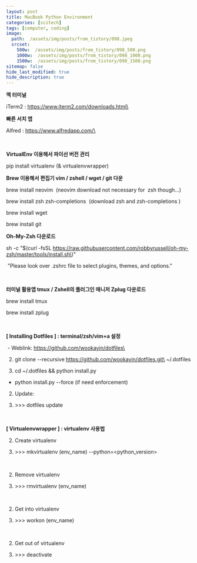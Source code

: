 ```yaml
---
layout: post
title: MacBook Python Environment
categories: [scitech]
tags: [computer, coding]
image:
  path:  /assets/img/posts/from_tistory/098.jpeg
  srcset:
    500w:  /assets/img/posts/from_tistory/098_500.png
    1000w:  /assets/img/posts/from_tistory/098_1000.png
    1500w:  /assets/img/posts/from_tistory/098_1500.png
sitemap: false
hide_last_modified: true
hide_description: true
---
```



**맥 터미널**

iTerm2 : <https://www.iterm2.com/downloads.html\>

  


**빠른 서치 앱**

Alfred : <https://www.alfredapp.com/\>

 

**VirtualEnv 이용해서 파이선 버전 관리**

pip install
virtualenv (& virtualenvwrapper)

  


**Brew 이용해서 편집기 vim / zshell / wget / git 다운**

brew install
neovim  (neovim download not necessary
for  zsh though...)

brew install zsh
zsh-completions  (download zsh and
zsh-completions )

brew install wget

brew install git

**Oh-My-Zsh 다운로드**

sh -c "$(curl
-fsSL <https://raw.githubusercontent.com/robbyrussell/oh-my-zsh/master/tools/install.sh\>)"

 "Please look
over .zshrc file to select plugins, themes, and options."

 

**터미널 활용앱 tmux / Zshell의 플러그인 매니저 Zplug 다운로드**

brew install tmux

brew install zplug

 

**[ Installing
Dotfiles ] : terminal/zsh/vim+a 설정**

 - Weblink: <https://github.com/wookayin/dotfiles\>



2. git clone --recursive <https://github.com/wookayin/dotfiles.git\> ~/.dotfiles

4. cd ~/.dotfiles && python install.py




* python
 install.py --force (if need enforcement)




2. Update:



2. \>\>\> dotfiles update




 

**[ Virtualenvwrapper ] : virtualenv 사용법**



2. Create virtualenv



2. \>\>\> mkvirtualenv (env\_name)
 --python=<python\_version\>




 



2. Remove virtualenv



2. \>\>\> rmvirtualenv (env\_name)




 



2. Get into virtualenv



2. \>\>\> workon (env\_name)




 



2. Get out of virtualenv



2. \>\>\> deactivate




 





 

